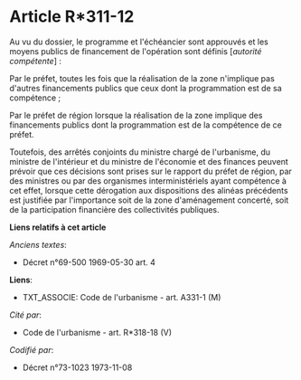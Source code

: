 # Article R*311-12

Au vu du dossier, le programme et l'échéancier sont approuvés et les moyens publics de financement de l'opération sont
définis [*autorité compétente*] :

Par le préfet, toutes les fois que la réalisation de la zone n'implique pas d'autres financements publics que ceux dont la
programmation est de sa compétence ;

Par le préfet de région lorsque la réalisation de la zone implique des financements publics dont la programmation est de la
compétence de ce préfet.

Toutefois, des arrêtés conjoints du ministre chargé de l'urbanisme, du ministre de l'intérieur et du ministre de l'économie
et des finances peuvent prévoir que ces décisions sont prises sur le rapport du préfet de région, par des ministres ou par
des organismes interministériels ayant compétence à cet effet, lorsque cette dérogation aux dispositions des alinéas
précédents est justifiée par l'importance soit de la zone d'aménagement concerté, soit de la participation financière des
collectivités publiques.

**Liens relatifs à cet article**

_Anciens textes_:

  - Décret n°69-500 1969-05-30 art. 4

**Liens**:

  - TXT_ASSOCIE: Code de l'urbanisme - art. A331-1 (M)

_Cité par_:

  - Code de l'urbanisme - art. R*318-18 (V)

_Codifié par_:

  - Décret n°73-1023 1973-11-08

